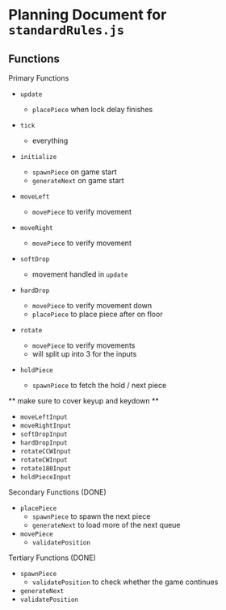 # Planning Document for `standardRules.js`

## Functions

Primary Functions

- `update`
  - `placePiece` when lock delay finishes
- `tick`
  - everything
- `initialize`
  - `spawnPiece` on game start
  - `generateNext` on game start

- `moveLeft`
  - `movePiece` to verify movement
- `moveRight`
  - `movePiece` to verify movement
- `softDrop`
  - movement handled in `update`
- `hardDrop`
  - `movePiece` to verify movement down
  - `placePiece` to place piece after on floor
- `rotate`
  - `movePiece` to verify movements
  - will split up into 3 for the inputs
- `holdPiece`
  - `spawnPiece` to fetch the hold / next piece

** make sure to cover keyup and keydown **
- `moveLeftInput`
- `moveRightInput`
- `softDropInput`
- `hardDropInput`
- `rotateCCWInput`
- `rotateCWInput`
- `rotate180Input`
- `holdPieceInput`

Secondary Functions (DONE)

- `placePiece`
  - `spawnPiece` to spawn the next piece
  - `generateNext` to load more of the next queue
- `movePiece`
  - `validatePosition`

Tertiary Functions (DONE)

- `spawnPiece`
  - `validatePosition` to check whether the game continues
- `generateNext`
- `validatePosition`